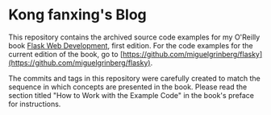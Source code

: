 Kong fanxing's Blog
======

This repository contains the archived source code examples for my O'Reilly book [Flask Web Development](http://www.flaskbook.com), first edition. For the code examples for the current edition of the book, go to [https://github.com/miguelgrinberg/flasky](https://github.com/miguelgrinberg/flasky).

The commits and tags in this repository were carefully created to match the sequence in which concepts are presented in the book. Please read the section titled "How to Work with the Example Code" in the book's preface for instructions.

